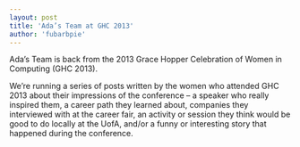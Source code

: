 ```yaml
---
layout: post
title: 'Ada’s Team at GHC 2013'
author: 'fubarbpie'
---
```


Ada’s Team is back from the 2013 Grace Hopper Celebration of Women in
Computing (GHC 2013).

We’re running a series of posts written by the women who attended GHC 2013
about their impressions of the conference – a speaker who really inspired
them, a career path they learned about, companies they interviewed with at the
career fair, an activity or session they think would be good to do locally at
the UofA, and/or a funny or interesting story that happened during the
conference.


